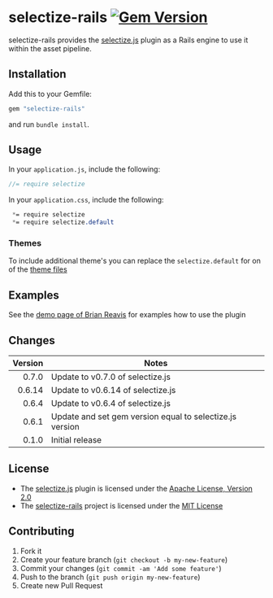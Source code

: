 # selectize-rails [![Gem Version](https://badge.fury.io/rb/selectize-rails.png)](http://badge.fury.io/rb/selectize-rails)

selectize-rails provides the [selectize.js](http://brianreavis.github.io/selectize.js/)
plugin as a Rails engine to use it within the asset pipeline.

## Installation

Add this to your Gemfile:

```ruby
gem "selectize-rails"
```

and run `bundle install`.

## Usage

In your `application.js`, include the following:

```js
//= require selectize
```

In your `application.css`, include the following:

```css
 *= require selectize
 *= require selectize.default
```

### Themes

To include additional theme's you can replace the `selectize.default` for on of the [theme files](https://github.com/brianreavis/selectize.js/tree/master/dist/css)


## Examples

See the [demo page of Brian Reavis](http://brianreavis.github.io/selectize.js/) for examples how to use the plugin

## Changes

| Version | Notes                                                       |
| -------:| ----------------------------------------------------------- |
|   0.7.0 | Update to v0.7.0 of selectize.js                            |
|  0.6.14 | Update to v0.6.14 of selectize.js                           |
|   0.6.4 | Update to v0.6.4 of selectize.js                            |
|   0.6.1 | Update and set gem version equal to selectize.js version    |
|   0.1.0 | Initial release                                             |

## License

* The [selectize.js](http://brianreavis.github.io/selectize.js/) plugin is licensed under the
[Apache License, Version 2.0](http://www.apache.org/licenses/LICENSE-2.0)
* The [selectize-rails](https://github.com/manuelvanrijn/selectize-rails) project is
 licensed under the [MIT License](http://opensource.org/licenses/mit-license.html)

## Contributing

1. Fork it
2. Create your feature branch (`git checkout -b my-new-feature`)
3. Commit your changes (`git commit -am 'Add some feature'`)
4. Push to the branch (`git push origin my-new-feature`)
5. Create new Pull Request
